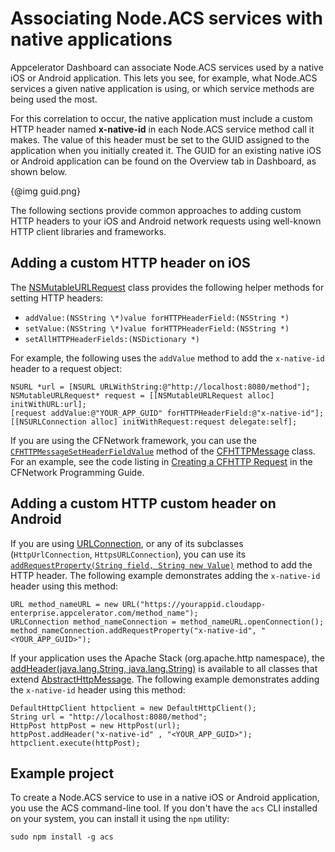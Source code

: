 # Associating Node.ACS services with native applications

Appcelerator Dashboard can associate Node.ACS services used by a native iOS or Android application. 
This lets you see, for example, what Node.ACS services a given native application is using, or
which service methods are being used the most.

For this correlation to occur, the native application must include a custom HTTP header named **x-native-id** 
in each Node.ACS service method call it makes. The value of this header must be set to the GUID assigned 
to the application when you initially created it. The GUID for an existing native iOS or Android 
application can be found on the Overview tab in Dashboard, as shown below.

{@img guid.png} 

The following sections provide common approaches to adding custom HTTP headers to your iOS and Android
network requests using well-known HTTP client libraries and frameworks.

## Adding a custom HTTP header on iOS

The [NSMutableURLRequest](https://developer.apple.com/library/mac/documentation/Cocoa/Reference/Foundation/Classes/nsmutableurlrequest_Class/Reference/Reference.html) class provides the following helper methods for setting HTTP headers:

* `addValue:(NSString \*)value forHTTPHeaderField:(NSString *)`
* `setValue:(NSString \*)value forHTTPHeaderField:(NSString *)`
* `setAllHTTPHeaderFields:(NSDictionary *)`

For example, the following uses the `addValue` method to add the `x-native-id` header to a request object:

	NSURL *url = [NSURL URLWithString:@"http://localhost:8080/method"];
	NSMutableURLRequest* request = [[NSMutableURLRequest alloc] initWithURL:url];
	[request addValue:@"YOUR_APP_GUID" forHTTPHeaderField:@"x-native-id"];
	[[NSURLConnection alloc] initWithRequest:request delegate:self];

If you are using the CFNetwork framework, you can use the [`CFHTTPMessageSetHeaderFieldValue`](https://developer.apple.com/library/prerelease/mac/documentation/CoreFoundation/Reference/CFMessageRef/index.html#//apple_ref/c/func/CFHTTPMessageSetHeaderFieldValue) method of the [CFHTTPMessage](https://developer.apple.com/library/mac/documentation/CoreFoundation/Reference/CFMessageRef/Reference/reference.html) class. For an example, see the code listing in [Creating a CFHTTP Request](https://developer.apple.com/library/mac/documentation/Networking/Conceptual/CFNetwork/CFHTTPTasks/CFHTTPTasks.html#//apple_ref/doc/uid/TP30001132-CH5-SW1) in the CFNetwork Programming Guide.

## Adding a custom HTTP custom header on Android

If you are using [URLConnection](http://developer.android.com/reference/java/net/URLConnection.html), or any of its subclasses (`HttpUrlConnection`, `HttpsURLConnection`), you can use its [`addRequestProperty(String field, String new Value)`](http://developer.android.com/reference/java/net/URLConnection.html#addRequestProperty&28java.lang.String,%20java.lang.String%29) method to add the HTTP header. The following example demonstrates adding the `x-native-id` header using this method:

 	URL method_nameURL = new URL("https://yourappid.cloudapp-enterprise.appcelerator.com/method_name"); 	
   	URLConnection method_nameConnection = method_nameURL.openConnection();
	method_nameConnection.addRequestProperty("x-native-id", "<YOUR_APP_GUID>");

If your application uses the Apache Stack (org.apache.http namespace), the [addHeader(java.lang.String, java.lang.String)](http://developer.android.com/reference/org/apache/http/message/AbstractHttpMessage.html#addHeader%28java.lang.String,%20java.lang.String%29) is available to all classes that extend [AbstractHttpMessage](http://developer.android.com/reference/org/apache/http/message/AbstractHttpMessage.html). The following example demonstrates adding the `x-native-id` header using this method:

	DefaultHttpClient httpclient = new DefaultHttpClient();
	String url = "http://localhost:8080/method";
	HttpPost httpPost = new HttpPost(url);
	httpPost.addHeader("x-native-id" , "<YOUR_APP_GUID>");
	httpclient.execute(httpPost);

## Example project

To create a Node.ACS service to use in a native iOS or Android application, you use the ACS command-line
tool. If you don't have the `acs` CLI installed on your system, you can install it using the `npm` utility:

	sudo npm install -g acs






